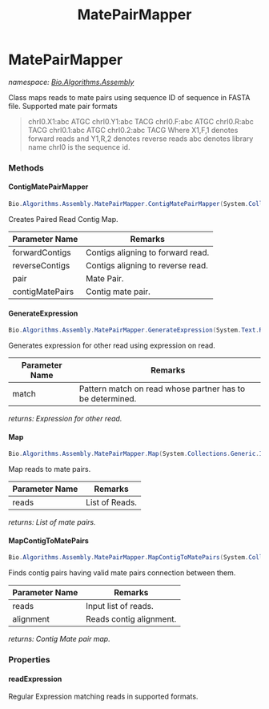 ﻿---
title: MatePairMapper
---

# MatePairMapper
_namespace: [Bio.Algorithms.Assembly](N-Bio.Algorithms.Assembly.html)_

Class maps reads to mate pairs using sequence ID of sequence in FASTA file.
 Supported mate pair formats
 >chrI0.X1:abc
 ATGC
 >chrI0.Y1:abc
 TACG
 >chrI0.F:abc
 ATGC
 >chrI0.R:abc
 TACG
 >chrI0.1:abc
 ATGC
 >chrI0.2:abc
 TACG
 Where X1,F,1 denotes forward reads and Y1,R,2 denotes reverse reads
 abc denotes library name 
 chrI0 is the sequence id.

### Methods

#### ContigMatePairMapper
```csharp
Bio.Algorithms.Assembly.MatePairMapper.ContigMatePairMapper(System.Collections.Generic.Dictionary{Bio.ISequence,System.Collections.Generic.IList{Bio.Algorithms.Assembly.Padena.Scaffold.ReadMap}},System.Collections.Generic.Dictionary{Bio.ISequence,System.Collections.Generic.IList{Bio.Algorithms.Assembly.Padena.Scaffold.ReadMap}},Bio.Algorithms.Assembly.MatePair,Bio.Algorithms.Assembly.Padena.Scaffold.ContigMatePairs)
```
Creates Paired Read Contig Map.

|Parameter Name|Remarks|
|--------------|-------|
|forwardContigs|Contigs aligning to forward read.|
|reverseContigs|Contigs aligning to reverse read.|
|pair|Mate Pair.|
|contigMatePairs|Contig mate pair.|


#### GenerateExpression
```csharp
Bio.Algorithms.Assembly.MatePairMapper.GenerateExpression(System.Text.RegularExpressions.Match)
```
Generates expression for other read using expression on read.

|Parameter Name|Remarks|
|--------------|-------|
|match|Pattern match on read whose partner has to be determined.|

_returns: Expression for other read._

#### Map
```csharp
Bio.Algorithms.Assembly.MatePairMapper.Map(System.Collections.Generic.IEnumerable{Bio.ISequence})
```
Map reads to mate pairs.

|Parameter Name|Remarks|
|--------------|-------|
|reads|List of Reads.|

_returns: List of mate pairs._

#### MapContigToMatePairs
```csharp
Bio.Algorithms.Assembly.MatePairMapper.MapContigToMatePairs(System.Collections.Generic.IEnumerable{Bio.ISequence},Bio.Algorithms.Assembly.Padena.Scaffold.ReadContigMap)
```
Finds contig pairs having valid mate pairs connection between them.

|Parameter Name|Remarks|
|--------------|-------|
|reads|Input list of reads.|
|alignment|Reads contig alignment.|

_returns: Contig Mate pair map._



### Properties

#### readExpression
Regular Expression matching reads in supported formats.

